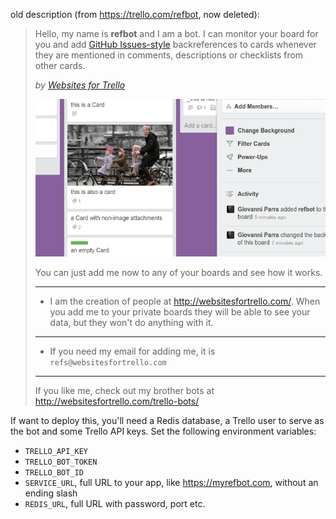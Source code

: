 old description (from https://trello.com/refbot, now deleted):

> Hello, my name is **refbot** and I am a bot. I can monitor your board for you and add [GitHub Issues-style](https://github.com/blog/957-introducing-issue-mentions) backreferences to cards whenever they are mentioned in comments, descriptions or checklists from other cards.
> 
> _by [Websites for Trello](http://websitesfortrello.com/)_
> 
> ![demo image](demo.gif)
> 
> You can just add me now to any of your boards and see how it works.
> 
> ---
> 
> * I am the creation of people at http://websitesfortrello.com/. When you add me to your private boards they will be able to see your data, but they won't do anything with it.
> 
> ---
> 
> * If you need my email for adding me, it is `refs@websitesfortrello.com`
> 
> ---
> 
> If you like me, check out my brother bots at http://websitesfortrello.com/trello-bots/

If want to deploy this, you'll need a Redis database, a Trello user to serve as the bot and some Trello API keys. Set the following environment variables:

  - `TRELLO_API_KEY`
  - `TRELLO_BOT_TOKEN`
  - `TRELLO_BOT_ID`
  - `SERVICE_URL`, full URL to your app, like https://myrefbot.com, without an ending slash
  - `REDIS_URL`, full URL with password, port etc.
